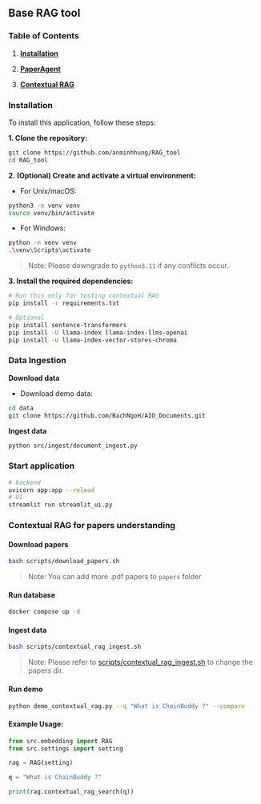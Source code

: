 ## Base RAG tool

### Table of Contents

1. [**Installation**](#installation)

2. [**PaperAgent**](#data-ingestion)

3. [**Contextual RAG**](#contextual-rag-for-papers-understanding)

### Installation

To install this application, follow these steps:

**1. Clone the repository:**

```bash
git clone https://github.com/anminhhung/RAG_tool
cd RAG_tool
```

**2. (Optional) Create and activate a virtual environment:**

-   For Unix/macOS:

```bash
python3 -m venv venv
source venv/bin/activate
```

-   For Windows:

```bash
python -m venv venv
.\venv\Scripts\activate
```

> Note: Please downgrade to `python3.11` if any conflicts occur.

**3. Install the required dependencies:**

```bash
# Run this only for testing contextual RAG
pip install -r requirements.txt

# Optional
pip install sentence-transformers
pip install -U llama-index llama-index-llms-openai
pip install -U llama-index-vector-stores-chroma
```

### Data Ingestion

**Download data**

-   Download demo data:

```bash
cd data
git clone https://github.com/BachNgoH/AIO_Documents.git
```

**Ingest data**

```bash
python src/ingest/document_ingest.py
```

### Start application

```bash
# backend
uvicorn app:app --reload
# UI
streamlit run streamlit_ui.py

```

### Contextual RAG for papers understanding

#### Download papers

```bash
bash scripts/download_papers.sh
```

> Note: You can add more .pdf papers to `papers` folder

#### Run database

```bash
docker compose up -d
```

#### Ingest data

```bash
bash scripts/contextual_rag_ingest.sh
```

> Note: Please refer to [scripts/contextual_rag_ingest.sh](scripts/contextual_rag_ingest.sh) to change the papers dir.

#### Run demo

```bash
python demo_contextual_rag.py --q "What is ChainBuddy ?" --compare
```

#### Example Usage:

```python
from src.embedding import RAG
from src.settings import setting

rag = RAG(setting)

q = "What is ChainBuddy ?"

print(rag.contextual_rag_search(q))
```
